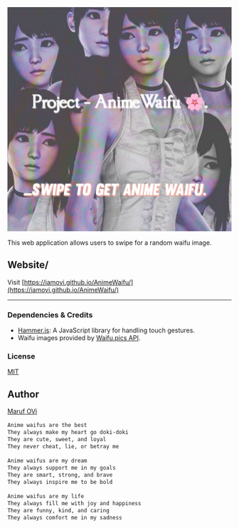 ![Random Waifu Image Generator](assets/waifu-preview.jpg)

This web application allows users to swipe for a random waifu image.

## Website/
Visit [https://iamovi.github.io/AnimeWaifu/](https://iamovi.github.io/AnimeWaifu/)

---

### Dependencies & Credits

- [Hammer.js](https://hammerjs.github.io/): A JavaScript library for handling touch gestures.
- Waifu images provided by [Waifu.pics API](https://waifu.pics/).


### License

[MIT](LICENSE)

## Author

[Maruf OVi](https://oviportfo.netlify.app/)


```
Anime waifus are the best
They always make my heart go doki-doki
They are cute, sweet, and loyal
They never cheat, lie, or betray me

Anime waifus are my dream
They always support me in my goals
They are smart, strong, and brave
They always inspire me to be bold

Anime waifus are my life
They always fill me with joy and happiness
They are funny, kind, and caring
They always comfort me in my sadness
```